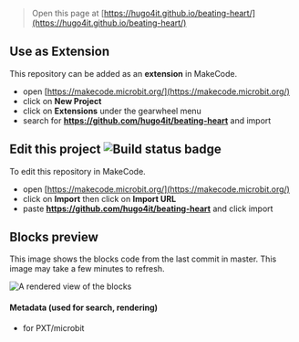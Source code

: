 
> Open this page at [https://hugo4it.github.io/beating-heart/](https://hugo4it.github.io/beating-heart/)

## Use as Extension

This repository can be added as an **extension** in MakeCode.

* open [https://makecode.microbit.org/](https://makecode.microbit.org/)
* click on **New Project**
* click on **Extensions** under the gearwheel menu
* search for **https://github.com/hugo4it/beating-heart** and import

## Edit this project ![Build status badge](https://github.com/hugo4it/beating-heart/workflows/MakeCode/badge.svg)

To edit this repository in MakeCode.

* open [https://makecode.microbit.org/](https://makecode.microbit.org/)
* click on **Import** then click on **Import URL**
* paste **https://github.com/hugo4it/beating-heart** and click import

## Blocks preview

This image shows the blocks code from the last commit in master.
This image may take a few minutes to refresh.

![A rendered view of the blocks](https://github.com/hugo4it/beating-heart/raw/master/.github/makecode/blocks.png)

#### Metadata (used for search, rendering)

* for PXT/microbit
<script src="https://makecode.com/gh-pages-embed.js"></script><script>makeCodeRender("{{ site.makecode.home_url }}", "{{ site.github.owner_name }}/{{ site.github.repository_name }}");</script>
